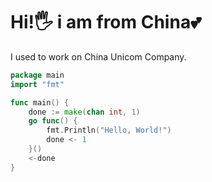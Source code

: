 # Hi!🖐️ i am from China💕

I used to work on China Unicom Company.

```go 
package main 
import "fmt"

func main() {
    done := make(chan int, 1)
    go func() {
        fmt.Println("Hello, World!") 
        done <- 1 
    }()
    <-done
}
```

